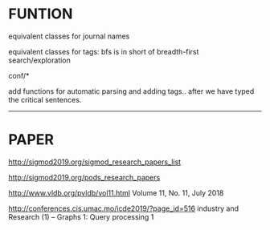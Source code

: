 # FUNTION

equivalent classes for journal names

equivalent classes for tags: bfs is in short of breadth-first search/exploration

conf/*

add functions for automatic parsing and adding tags.. after we have typed the critical sentences.

---

# PAPER

http://sigmod2019.org/sigmod_research_papers_list

http://sigmod2019.org/pods_research_papers

http://www.vldb.org/pvldb/vol11.html
Volume 11, No. 11, July 2018

http://conferences.cis.umac.mo/icde2019/?page_id=516
industry and  Research (1) – Graphs 1: Query processing 1


